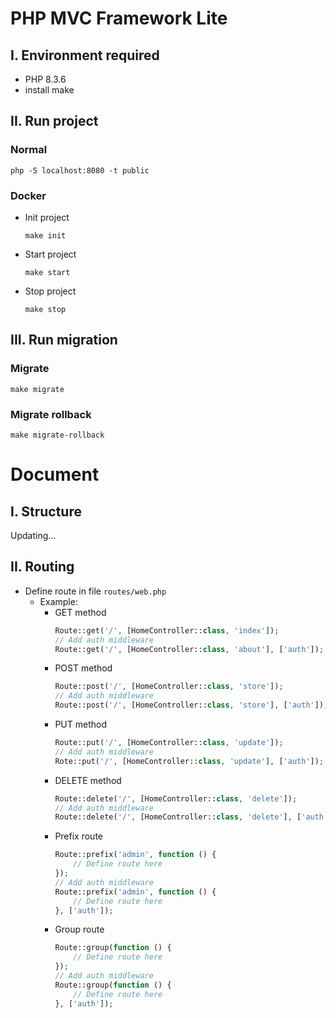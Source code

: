 # PHP MVC Framework Lite

## I. Environment required

- PHP 8.3.6
- install make

## II. Run project
### Normal
```
php -S localhost:8080 -t public
```
### Docker
- Init project
	```
	make init
	```
- Start project
	```
	make start
	```
- Stop project
	```
	make stop
	```
## III. Run migration
### Migrate
```
make migrate
```

### Migrate rollback
```
make migrate-rollback
```

# Document
## I. Structure
Updating...
## II. Routing
- Define route in file `routes/web.php`
  - Example:
    - GET method
      ```php
      Route::get('/', [HomeController::class, 'index']);
      // Add auth middleware
      Route::get('/', [HomeController::class, 'about'], ['auth']);
      ```
    - POST method
      ```php
      Route::post('/', [HomeController::class, 'store']);
      // Add auth middleware
      Route::post('/', [HomeController::class, 'store'], ['auth']);
      ```
    - PUT method
      ```php
      Route::put('/', [HomeController::class, 'update']);
      // Add auth middleware
      Rote::put('/', [HomeController::class, 'update'], ['auth']);
	  ```
    - DELETE method
      ```php
      Route::delete('/', [HomeController::class, 'delete']);
      // Add auth middleware
      Route::delete('/', [HomeController::class, 'delete'], ['auth']);
	  ```
    - Prefix route
      ```php
      Route::prefix('admin', function () {
          // Define route here
      });
      // Add auth middleware
      Route::prefix('admin', function () {
          // Define route here
      }, ['auth']);
      ```
    - Group route
      ```php
      Route::group(function () {
          // Define route here
      });
      // Add auth middleware
      Route::group(function () {
          // Define route here
      }, ['auth']);
	  ```

